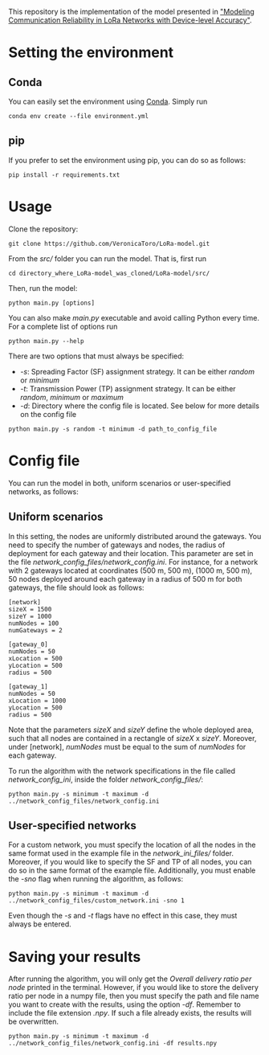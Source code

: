 This repository is the implementation of the model presented in ["Modeling Communication Reliability in LoRa Networks with Device-level Accuracy"](https://ieeexplore.ieee.org/document/9488783).

Setting the environment
=======================

Conda
-----

You can easily set the environment using [Conda](https://docs.conda.io/en/latest/). Simply run
```
conda env create --file environment.yml
```

pip
---

If you prefer to set the environment using pip, you can do so as follows:
```
pip install -r requirements.txt
```

Usage
=====
Clone the repository:
```
git clone https://github.com/VeronicaToro/LoRa-model.git
```
From the *src/* folder you can run the model. That is, first run
```
cd directory_where_LoRa-model_was_cloned/LoRa-model/src/
```
Then, run the model:
```
python main.py [options]
```
You can also make *main.py* executable and avoid calling Python every time. For a complete list of options run

```
python main.py --help
```
There are two options that must always be specified:
* *-s*: Spreading Factor (SF) assignment strategy. It can be either *random* or *minimum*
* *-t*: Transmission Power (TP) assignment strategy. It can be either *random*, *minimum* or *maximum*
* *-d*: Directory where the config file is located. See below for more details on the config file
```
python main.py -s random -t minimum -d path_to_config_file
```

Config file
===========

You can run the model in both, uniform scenarios or user-specified networks, as follows:

Uniform scenarios
-----------------

In this setting, the nodes are uniformly distributed around the gateways. You need to specify the number of gateways and nodes, the radius of deployment for each gateway and their location. This parameter are set in the file *network_config_files/network_config.ini*. For instance, for a network with 2 gateways located at coordinates (500 m, 500 m), (1000 m, 500 m), 50 nodes deployed around each gateway in a radius of 500 m for both gateways, the file should look as follows:

```
[network]
sizeX = 1500
sizeY = 1000
numNodes = 100
numGateways = 2

[gateway_0]
numNodes = 50
xLocation = 500
yLocation = 500
radius = 500

[gateway_1]
numNodes = 50
xLocation = 1000
yLocation = 500
radius = 500
```

Note that the parameters *sizeX* and *sizeY* define the whole deployed area, such that all nodes are contained in a rectangle of *sizeX* x *sizeY*. Moreover, under [network], *numNodes* must be equal to the sum of *numNodes* for each gateway.

To run the algorithm with the network specifications in the file called *network_config_ini*, inside the folder *network_config_files/*:
```
python main.py -s minimum -t maximum -d ../network_config_files/network_config.ini
```


User-specified networks
-----------------------

For a custom network, you must specify the location of all the nodes in the same format used in the example file in the *network_ini_files/* folder. Moreover, if you would like to specify the SF and TP of all nodes, you can do so in the same format of the example file. Additionally, you must enable the *-sno* flag when running the algorithm, as follows:

```
python main.py -s minimum -t maximum -d ../network_config_files/custom_network.ini -sno 1
```

Even though the *-s* and *-t* flags have no effect in this case, they must always be entered.


Saving your results
===================

After running the algorithm, you will only get the *Overall delivery ratio per node* printed in the terminal. However, if you would like to store the delivery ratio per node in a numpy file, then you must specify the path and file name you want to create with the results, using the option *-df*. Remember to include the file extension *.npy*. If such a file already exists, the results will be overwritten.
```
python main.py -s minimum -t maximum -d ../network_config_files/network_config.ini -df results.npy 
```
